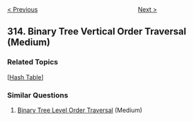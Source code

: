 <!--|This file generated by command(leetcode description); DO NOT EDIT.    |-->
<!--+----------------------------------------------------------------------+-->
<!--|@author    openset <openset.wang@gmail.com>                           |-->
<!--|@link      https://github.com/openset                                 |-->
<!--|@home      https://github.com/openset/leetcode                        |-->
<!--+----------------------------------------------------------------------+-->

[< Previous](https://github.com/openset/leetcode/tree/master/problems/super-ugly-number "Super Ugly Number")
　　　　　　　　　　　　　　　　
[Next >](https://github.com/openset/leetcode/tree/master/problems/count-of-smaller-numbers-after-self "Count of Smaller Numbers After Self")

## 314. Binary Tree Vertical Order Traversal (Medium)



### Related Topics
  [[Hash Table](https://github.com/openset/leetcode/tree/master/tag/hash-table/README.md)]

### Similar Questions
  1. [Binary Tree Level Order Traversal](https://github.com/openset/leetcode/tree/master/problems/binary-tree-level-order-traversal) (Medium)
